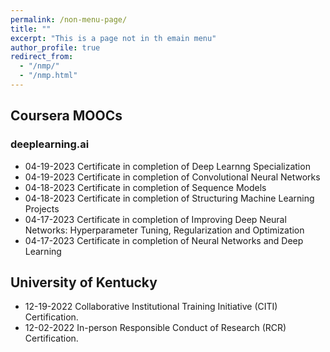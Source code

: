 ```yaml
---
permalink: /non-menu-page/
title: ""
excerpt: "This is a page not in th emain menu"
author_profile: true
redirect_from: 
  - "/nmp/"
  - "/nmp.html"
---
```

## Coursera MOOCs

### deeplearning.ai 
  * 04-19-2023 Certificate in completion of Deep Learnng Specialization
  * 04-19-2023 Certificate in completion of Convolutional Neural Networks
  * 04-18-2023 Certificate in completion of Sequence Models
  * 04-18-2023 Certificate in completion of Structuring Machine Learning Projects
  * 04-17-2023 Certificate in completion of Improving Deep Neural Networks: Hyperparameter Tuning, Regularization and Optimization
  * 04-17-2023 Certificate in completion of Neural Networks and Deep Learning 

## University of Kentucky
  * 12-19-2022 Collaborative Institutional Training Initiative (CITI) Certification.
  * 12-02-2022 In-person Responsible Conduct of Research (RCR) Certification.

